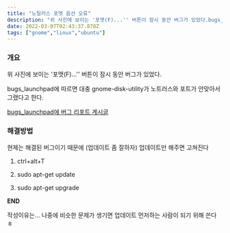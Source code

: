 ```yaml
---
title: "노틸러스 포멧 옵션 오류"
description: "위 사진에 보이는 '포맷(F)...'' 버튼이 잠시 동안 버그가 있었다.bugs_launchpad에 따르면 대충 gnome-disk-utility가 노트러스와 포트가 안맞아서 그랬다고 한다.bugs_launchpad에 버그 리포트 계시글현제는 해결된 버그이기 때문에 ("
date: 2022-03-07T02:43:37.878Z
tags: ["gnome","linux","ubuntu"]
---
```


### 개요

위 사진에 보이는 '포맷(F)...'' 버튼이 잠시 동안 버그가 있었다.

bugs_launchpad에 따르면 대충 gnome-disk-utility가 노트러스와 포트가 안맞아서 그랬다고 한다.

[bugs_launchpad에 버그 리포트 계시글](https://bugs.launchpad.net/ubuntu/+source/gnome-disk-utility/+bug/1227440)

### 해결방법

현제는 해결된 버그이기 때문에 (업데이트 좀 잘하자) 업데이트만 해주면 고쳐진다

1. ctrl+alt+T

2. sudo apt-get update

3. sudo apt-get upgrade

**END**

작성이유는... 나중에 비슷한 문제가 생기면 업데이트 먼저하는 사람이 되기 위해 쓴다 ㅎ
